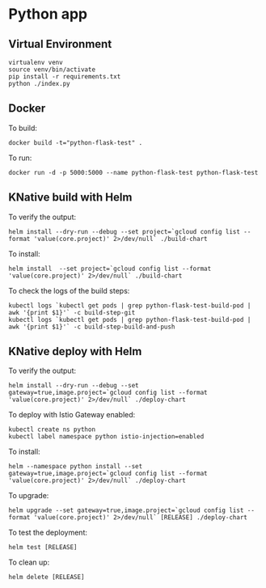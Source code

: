 # Python app

## Virtual Environment

    virtualenv venv
    source venv/bin/activate
    pip install -r requirements.txt
    python ./index.py

## Docker

To build:

    docker build -t="python-flask-test" .

To run:

    docker run -d -p 5000:5000 --name python-flask-test python-flask-test

## KNative build with Helm

To verify the output:

    helm install --dry-run --debug --set project=`gcloud config list --format 'value(core.project)' 2>/dev/null` ./build-chart

To install:

    helm install  --set project=`gcloud config list --format 'value(core.project)' 2>/dev/null` ./build-chart

To check the logs of the build steps:

    kubectl logs `kubectl get pods | grep python-flask-test-build-pod | awk '{print $1}'` -c build-step-git
    kubectl logs `kubectl get pods | grep python-flask-test-build-pod | awk '{print $1}'` -c build-step-build-and-push

## KNative deploy with Helm

To verify the output:

    helm install --dry-run --debug --set gateway=true,image.project=`gcloud config list --format 'value(core.project)' 2>/dev/null` ./deploy-chart

To deploy with Istio Gateway enabled:

    kubectl create ns python
    kubectl label namespace python istio-injection=enabled

To install:

    helm --namespace python install --set gateway=true,image.project=`gcloud config list --format 'value(core.project)' 2>/dev/null` ./deploy-chart

To upgrade:

    helm upgrade --set gateway=true,image.project=`gcloud config list --format 'value(core.project)' 2>/dev/null` [RELEASE] ./deploy-chart

To test the deployment:

    helm test [RELEASE]

To clean up:

    helm delete [RELEASE]
